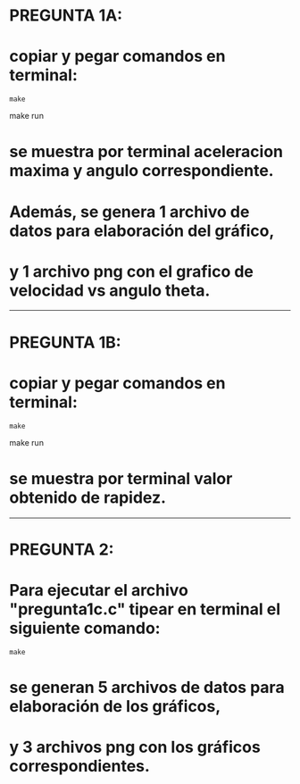 #  PREGUNTA 1A:
#  copiar y pegar comandos en terminal:

	make
  make run
  
#  se muestra por terminal aceleracion maxima y angulo correspondiente.
# Además, se genera 1 archivo de datos para elaboración del gráfico, 
#  y 1 archivo png con el grafico de velocidad vs angulo theta.
------------------------------------------------------------
#  PREGUNTA 1B:
#  copiar y pegar comandos en terminal:

	make
  make run

# se muestra por terminal valor obtenido de rapidez.
------------------------------------------------------------
#  PREGUNTA 2:
#  Para ejecutar el archivo "pregunta1c.c" tipear en terminal el siguiente comando:
  
	make

#  se generan 5 archivos de datos para elaboración de los gráficos, 
#  y 3 archivos png con los gráficos correspondientes.
